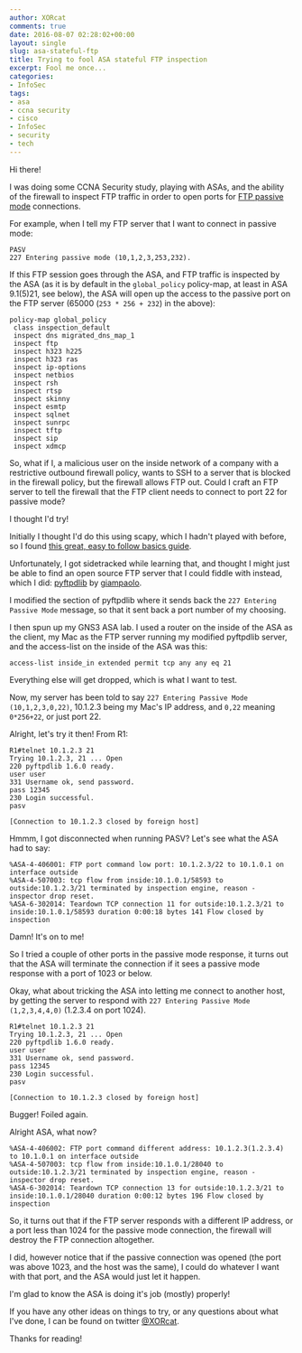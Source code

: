 ```yaml
---
author: XORcat
comments: true
date: 2016-08-07 02:28:02+00:00
layout: single
slug: asa-stateful-ftp
title: Trying to fool ASA stateful FTP inspection
excerpt: Fool me once...
categories:
- InfoSec
tags:
- asa
- ccna security
- cisco
- InfoSec
- security
- tech
---
```


Hi there!

I was doing some CCNA Security study, playing with ASAs, and the ability of the firewall to inspect FTP traffic in order to open ports for [FTP passive mode](http://slacksite.com/other/ftp.html) connections.

For example, when I tell my FTP server that I want to connect in passive mode:

    
    PASV
    227 Entering passive mode (10,1,2,3,253,232).


If this FTP session goes through the ASA, and FTP traffic is inspected by the ASA (as it is by default in the `global_policy` policy-map, at least in ASA 9.1(5)21, see below), the ASA will open up the access to the passive port on the FTP server (65000 (`253 * 256 + 232`) in the above):

    
    policy-map global_policy
     class inspection_default
     inspect dns migrated_dns_map_1
     inspect ftp
     inspect h323 h225
     inspect h323 ras
     inspect ip-options
     inspect netbios
     inspect rsh
     inspect rtsp
     inspect skinny
     inspect esmtp
     inspect sqlnet
     inspect sunrpc
     inspect tftp
     inspect sip
     inspect xdmcp


So, what if I, a malicious user on the inside network of a company with a restrictive outbound firewall policy, wants to SSH to a server that is blocked in the firewall policy, but the firewall allows FTP out. Could I craft an FTP server to tell the firewall that the FTP client needs to connect to port 22 for passive mode?

I thought I'd try!

Initially I thought I'd do this using scapy, which I hadn't played with before, so I found [this great, easy to follow basics guide](https://thepacketgeek.com/series/building-network-tools-with-scapy/).

Unfortunately, I got sidetracked while learning that, and thought I might just be able to find an open source FTP server that I could fiddle with instead, which I did: [pyftpdlib](https://github.com/giampaolo/pyftpdlib) by [giampaolo](https://github.com/giampaolo).

I modified the section of pyftpdlib where it sends back the `227 Entering Passive Mode` message, so that it sent back a port number of my choosing.

I then spun up my GNS3 ASA lab. I used a router on the inside of the ASA as the client, my Mac as the FTP server running my modified pyftpdlib server, and the access-list on the inside of the ASA was this:

    
    access-list inside_in extended permit tcp any any eq 21


Everything else will get dropped, which is what I want to test.

Now, my server has been told to say `227 Entering Passive Mode (10,1,2,3,0,22)`, 10.1.2.3 being my Mac's IP address, and `0,22` meaning `0*256+22`, or just port 22.

Alright, let's try it then! From R1:

    
    R1#telnet 10.1.2.3 21
    Trying 10.1.2.3, 21 ... Open
    220 pyftpdlib 1.6.0 ready.
    user user
    331 Username ok, send password.
    pass 12345
    230 Login successful.
    pasv
    
    [Connection to 10.1.2.3 closed by foreign host]


Hmmm, I got disconnected when running PASV? Let's see what the ASA had to say:

    
    %ASA-4-406001: FTP port command low port: 10.1.2.3/22 to 10.1.0.1 on interface outside
    %ASA-4-507003: tcp flow from inside:10.1.0.1/58593 to outside:10.1.2.3/21 terminated by inspection engine, reason - inspector drop reset.
    %ASA-6-302014: Teardown TCP connection 11 for outside:10.1.2.3/21 to inside:10.1.0.1/58593 duration 0:00:18 bytes 141 Flow closed by inspection


Damn! It's on to me!

So I tried a couple of other ports in the passive mode response, it turns out that the ASA will terminate the connection if it sees a passive mode response with a port of 1023 or below.

Okay, what about tricking the ASA into letting me connect to another host, by getting the server to respond with `227 Entering Passive Mode (1,2,3,4,4,0)` (1.2.3.4 on port 1024).

    
    R1#telnet 10.1.2.3 21
    Trying 10.1.2.3, 21 ... Open
    220 pyftpdlib 1.6.0 ready.
    user user
    331 Username ok, send password.
    pass 12345
    230 Login successful.
    pasv
    
    [Connection to 10.1.2.3 closed by foreign host]


Bugger! Foiled again.

Alright ASA, what now?

    
    %ASA-4-406002: FTP port command different address: 10.1.2.3(1.2.3.4) to 10.1.0.1 on interface outside
    %ASA-4-507003: tcp flow from inside:10.1.0.1/28040 to outside:10.1.2.3/21 terminated by inspection engine, reason - inspector drop reset.
    %ASA-6-302014: Teardown TCP connection 13 for outside:10.1.2.3/21 to inside:10.1.0.1/28040 duration 0:00:12 bytes 196 Flow closed by inspection


So, it turns out that if the FTP server responds with a different IP address, or a port less than 1024 for the passive mode connection, the firewall will destroy the FTP connection altogether.

I did, however notice that if the passive connection was opened (the port was above 1023, and the host was the same), I could do whatever I want with that port, and the ASA would just let it happen.

I'm glad to know the ASA is doing it's job (mostly) properly!

If you have any other ideas on things to try, or any questions about what I've done, I can be found on twitter [@XORcat](https://twitter.com/XORcat).

Thanks for reading!
